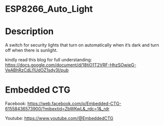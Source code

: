 # ESP8266_Auto_Light

# Description
A switch for security lights that turn on automatically when it’s dark and turn off when there is sunlight.

kindly read this blog for full understanding: https://docs.google.com/document/d/18tjO1T2VRF-HhzSOwieG-VeABhRzCdLl1UdOZ1sdy3I/pub

# Embedded CTG

Facebook: https://web.facebook.com/p/Embedded-CTG-61558436573900/?mibextid=ZbWKwL&_rdc=1&_rdr

Youtube: https://www.youtube.com/@EmbeddedCTG 
